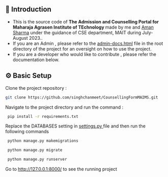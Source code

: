 ## 📝 Introduction
 * This is the source code of <strong> The Admission and Counselling Portal for Maharaja Agrasen Institute of TEchnology </strong> made by me and <a href="https://github.com/exploring-solver"> Aman Sharma</a> under the guidance of CSE department, MAIT during July-August 2023..
 * If you are an Admin , please refer to the <a href="https://github.com/singhchanmeet/CounsellingFormMAIT/blob/master/admin-docs.html"> admin-docs.html</a> file in the root directory of the project for an oversight on how to use the project.
 * If you are a developer who would like to contribute , please refer the documentation below.

## ⚙️ Basic Setup
Clone the project repository :
```bash
git clone https://github.com/singhchanmeet/CounsellingFormMAIMS.git
```
Navigate to the project directory and run the command :
```bash
 pip install -r requirements.txt
```
Replace the DATABASES setting in <a href="https://github.com/singhchanmeet/CounsellingFormMAIT/blob/master/CounsellingMAIMS/settings.py"> settings.py </a> file and then run the following commands

```bash
 python manage.py makemigrations
```
```bash
 python manage.py migrate
```
```bash
 python manage.py runserver
```
Go to http://127.0.0.1:8000/ to see the running project
